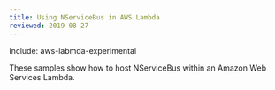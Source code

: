 ```yaml
---
title: Using NServiceBus in AWS Lambda
reviewed: 2019-08-27
---
```


include: aws-labmda-experimental

These samples show how to host NServiceBus within an Amazon Web Services Lambda.
